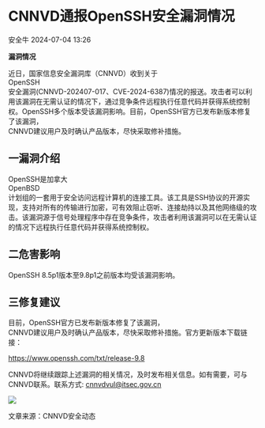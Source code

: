#  CNNVD通报OpenSSH安全漏洞情况   
 安全牛   2024-07-04 13:26  
  
**漏洞情况**  
  
近日，国家信息安全漏洞库（CNNVD）收到关于  
OpenSSH  
安全漏洞(CNNVD-202407-017、CVE-2024-6387)情况的报送。攻击者可以利用该漏洞在无需认证的情况下，通过竞争条件远程执行任意代码并获得系统控制权。OpenSSH多个版本受该漏洞影响。目前，OpenSSH官方已发布新版本修复了该漏洞，  
CNNVD建议用户及时确认产品版本，尽快采取修补措施。  
  
## 一漏洞介绍  
  
  
OpenSSH是加拿大  
OpenBSD  
计划组的一套用于安全访问远程计算机的连接工具。该工具是SSH协议的开源实现，支持对所有的传输进行加密，可有效阻止窃听、连接劫持以及其他网络级的攻击。该漏洞源于信号处理程序中存在竞争条件，攻击者利用该漏洞可以在无需认证的情况下远程执行任意代码并获得系统控制权。  
  
## 二危害影响  
  
  
OpenSSH 8.5p1版本至9.8p1之前版本均受该漏洞影响。  
  
## 三修复建议  
  
  
目前，OpenSSH官方已发布新版本修复了该漏洞，  
CNNVD建议用户及时确认产品版本，尽快采取修补措施。官方更新版本下载链接：  
  
https://www.openssh.com/txt/release-9.8  
  
CNNVD将继续跟踪上述漏洞的相关情况，及时发布相关信息。如有需要，可与CNNVD联系。联系方式: cnnvdvul@itsec.gov.cn  
  
  
![](https://mmbiz.qpic.cn/mmbiz_gif/tV4JDvMn6RMFN7ExSt7AEhx1DPNW68Bt8SXrAelC5L01auTNJkN19gJn8zP0hPAhSMHibfRNj70fV2aDD6u681Q/640?&wx_fmt=gif&tp=wxpic&wxfrom=5&wx_lazy=1 "")  
  
  
  
文章来源：CNNVD安全动态  
  
